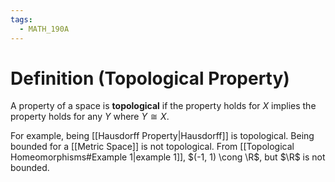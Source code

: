 ```yaml
---
tags:
  - MATH_190A
---
```

# Definition (Topological  Property)
A property of a space is **topological** if the property holds for $X$ implies the property holds for any $Y$ where $Y \cong X$.

For example, being [[Hausdorff Property|Hausdorff]] is topological. Being bounded for a [[Metric Space]] is not topological. From [[Topological Homeomorphisms#Example 1|example 1]], $(-1, 1) \cong \R$, but $\R$ is not bounded. 